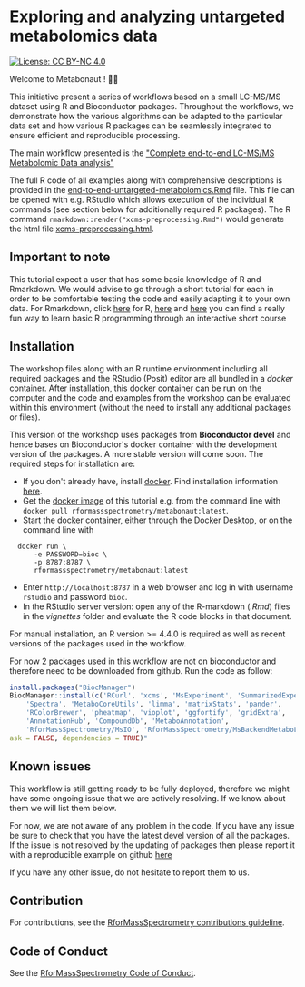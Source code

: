 # Exploring and analyzing untargeted metabolomics data

[![License: CC BY-NC 4.0](https://img.shields.io/badge/License-CC%20BY--NC%204.0-lightgrey.svg)](https://creativecommons.org/licenses/by-nc/4.0/)


Welcome to Metabonaut ! :astronaut:

This initiative present a series of workflows based on a small LC-MS/MS dataset
using R and Bioconductor packages. Throughout the workflows, we demonstrate how 
the various algorithms can be adapted to the particular data set and how various
R packages can be seamlessly integrated to ensure efficient and reproducible 
processing. 

The main workflow presented is the ["Complete end-to-end LC-MS/MS Metabolomic
Data analysis"](https://rformassspectrometry.github.io/metabonaut/articles/end-to-end-untargeted-metabolomics.html) 

The full R code of all examples along with comprehensive descriptions is
provided in the [end-to-end-untargeted-metabolomics.Rmd](./vignettes/end-to-end-untargeted-metabolomics.Rmd)
file. This file can be opened with e.g. RStudio which allows execution of the
individual R commands (see section below for additionally required R
packages). The R command `rmarkdown::render("xcms-preprocessing.Rmd")` would
generate the html file
[xcms-preprocessing.html](https://github.com/rformassspectrometry/metabonaut/end-to-end-untargeted-metabolomics.html).

## Important to note 

This tutorial expect a user that has some basic knowledge of R and Rmarkdown. 
We would advise to go through a short tutorial for each in order to be 
comfortable testing the code and easily adapting it to your own data. For Rmarkdown, 
click [here](https://bookdown.org/yihui/rmarkdown/) for R, [here](https://learn-r.org/) and [here](https://swirlstats.com/students.html) 
you can find a really fun way to learn basic R programming through an interactive short course

## Installation

The workshop files along with an R runtime environment including all required
packages and the RStudio (Posit) editor are all bundled in a *docker*
container. After installation, this docker container can be run on the computer
and the code and examples from the workshop can be evaluated within this
environment (without the need to install any additional packages or files).

This version of the workshop uses packages from **Bioconductor devel**
 and hence bases on Bioconductor's docker container with the development version of the 
 packages. A more stable version will come soon.
 The required steps for installation are:

- If you don't already have, install [docker](https://www.docker.com/). Find
  installation information [here](https://docs.docker.com/desktop/).
- Get the [docker image](https://hub.docker.com/r/rformassspectrometry/metabonaut) of
  this tutorial e.g. from the command line with `docker pull
  rformassspectrometry/metabonaut:latest`.
- Start the docker container, either through the Docker Desktop, or on the
  command line with
```
  docker run \
      -e PASSWORD=bioc \
      -p 8787:8787 \
      rformassspectrometry/metabonaut:latest
```

- Enter `http://localhost:8787` in a web browser and log in with username
  `rstudio` and password `bioc`.
- In the RStudio server version: open any of the R-markdown (*.Rmd*) files in
  the *vignettes* folder and evaluate the R code blocks in that document.

For manual installation, an R version >= 4.4.0 is required as well as recent
versions of the packages used in the workflow.

For now 2 packages used in this workflow are not on bioconductor and therefore need to be
downloaded from github.
Run the code as follow: 

```r
install.packages("BiocManager")
BiocManager::install(c('RCurl', 'xcms', 'MsExperiment', 'SummarizedExperiment',
    'Spectra', 'MetaboCoreUtils', 'limma', 'matrixStats', 'pander', 
    'RColorBrewer', 'pheatmap', 'vioplot', 'ggfortify', 'gridExtra', 
    'AnnotationHub', 'CompoundDb', 'MetaboAnnotation', 
    'RforMassSpectrometry/MsIO', 'RforMassSpectrometry/MsBackendMetaboLights'), 
ask = FALSE, dependencies = TRUE)"
```

## Known issues 

This workflow is still getting ready to be fully deployed, therefore we might have some ongoing issue that we are actively resolving. If we know about them we will list them below.

For now, we are not aware of any problem in the code. If you have any issue be sure to check that you have the latest devel version of all the packages. If the issue is not resolved by the updating of packages then please report it with a reproducible example on github [here](https://github.com/rformassspectrometry/metabonaut/issues)

If you have any other issue, do not hesitate to report them to us. 

## Contribution

For contributions, see the [RforMassSpectrometry contributions
guideline](https://rformassspectrometry.github.io/RforMassSpectrometry/articles/RforMassSpectrometry.html#contributions).


## Code of Conduct

See the [RforMassSpectrometry Code of
Conduct](https://rformassspectrometry.github.io/RforMassSpectrometry/articles/RforMassSpectrometry.html#code-of-conduct).
